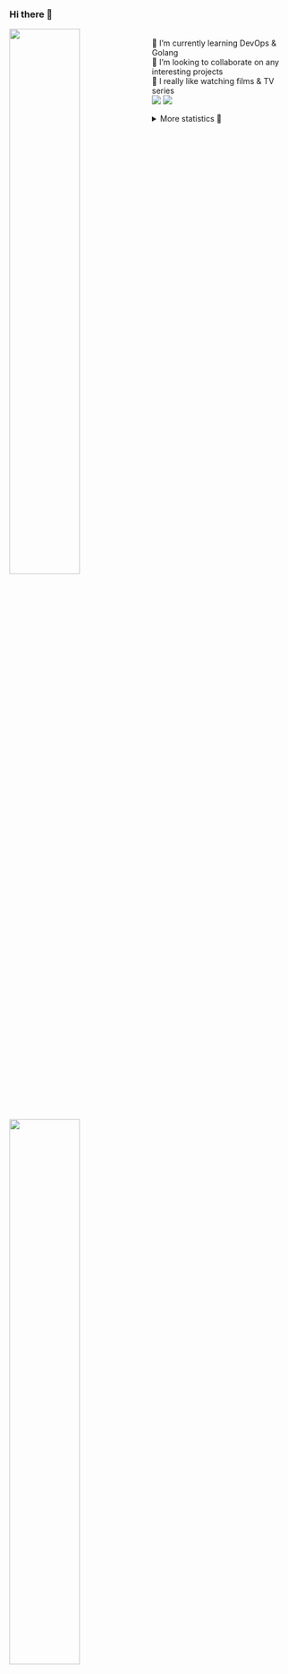 ### Hi there 👋


[<img align="left" width="50%" src="https://github-readme-stats.vercel.app/api?username=rufusnufus&hide=issues&show_icons=true&count_private=true&theme=transparent&title_color=FF6F40&text_color=FBF9F8&icon_color=F48242&hide_border=true&hide_title=true#gh-dark-mode-only">](https://metrics.lecoq.io/rufusnufus#gh-dark-mode-only)
[<img align="left" width="50%" src="https://github-readme-stats.vercel.app/api?username=rufusnufus&hide=issues&show_icons=true&count_private=true&theme=transparent&title_color=FF6533&text_color=4D4644&icon_color=FF8038&hide_border=true&hide_title=true#gh-light-mode-only">](https://metrics.lecoq.io/rufusnufus#gh-light-mode-only)

<p>
  <br>
  🌱 I’m currently learning DevOps & Golang</br>
  👯 I’m looking to collaborate on any interesting projects</br>
  🎥 I really like watching films & TV series</br>
  <a href="https://linkedin.com/in/rufusnufus"><img src="https://img.shields.io/badge/linkedin-0077B5.svg?style=for-the-badge&logo=linkedin&logoColor=white"/></a>
  <a href="https://t.me/nufusrufus"><img src="https://img.shields.io/badge/-telegram-black?style=for-the-badge&color=blue&logo=telegram"/></a>
</p>

<p text-align="left">
<details>
  <summary>More statistics 👀</summary><br/>

<!--START_SECTION:waka-->
![Code Time](http://img.shields.io/badge/Code%20Time-765%20hrs%202%20mins-blue)

![Profile Views](http://img.shields.io/badge/Profile%20Views-0-blue)

**I'm an Early 🐤** 

```text
🌞 Morning                8635 commits        █████░░░░░░░░░░░░░░░░░░░░   21.98 % 
🌆 Daytime                22445 commits       ██████████████░░░░░░░░░░░   57.14 % 
🌃 Evening                7329 commits        █████░░░░░░░░░░░░░░░░░░░░   18.66 % 
🌙 Night                  874 commits         █░░░░░░░░░░░░░░░░░░░░░░░░   02.22 % 
```
📅 **I'm Most Productive on Wednesday** 

```text
Monday                   7673 commits        █████░░░░░░░░░░░░░░░░░░░░   19.53 % 
Tuesday                  6475 commits        ████░░░░░░░░░░░░░░░░░░░░░   16.48 % 
Wednesday                9150 commits        ██████░░░░░░░░░░░░░░░░░░░   23.29 % 
Thursday                 7319 commits        █████░░░░░░░░░░░░░░░░░░░░   18.63 % 
Friday                   6827 commits        ████░░░░░░░░░░░░░░░░░░░░░   17.38 % 
Saturday                 1179 commits        █░░░░░░░░░░░░░░░░░░░░░░░░   03.00 % 
Sunday                   660 commits         ░░░░░░░░░░░░░░░░░░░░░░░░░   01.68 % 
```


📊 **This Week I Spent My Time On** 

```text
💬 Programming Languages: 
No Activity Tracked This Week

🔥 Editors: 
No Activity Tracked This Week
```

**I Mostly Code in Java** 

```text
Python                   20 repos            ████░░░░░░░░░░░░░░░░░░░░░   17.86 % 
Go                       11 repos            ██░░░░░░░░░░░░░░░░░░░░░░░   09.82 % 
Smarty                   8 repos             ██░░░░░░░░░░░░░░░░░░░░░░░   07.14 % 
Shell                    5 repos             █░░░░░░░░░░░░░░░░░░░░░░░░   04.46 % 
Kotlin                   3 repos             █░░░░░░░░░░░░░░░░░░░░░░░░   02.68 % 
```




 Last Updated on 24/05/2025 01:22:54 UTC
<!--END_SECTION:waka-->

</details>
</p>
